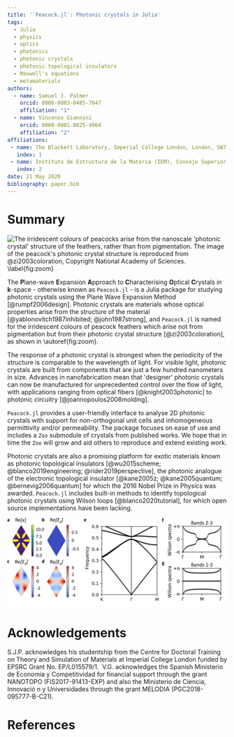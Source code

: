```yaml
---
title: '`Peacock.jl`: Photonic crystals in Julia'
tags:
  - Julia
  - physics
  - optics
  - photonics
  - photonic crystals
  - photonic topological insulators
  - Maxwell's equations
  - metamaterials
authors:
  - name: Samuel J. Palmer
    orcid: 0000-0003-0485-7047
    affiliation: "1"
  - name: Vincenzo Giannini
    orcid: 0000-0001-8025-4964
    affiliation: "2"
affiliations:
 - name: The Blackett Laboratory, Imperial College London, London, SW7 2AZ, UK
   index: 1
 - name: Instituto de Estructura de la Materia (IEM), Consejo Superior de Investigaciones Científicas (CSIC), Serrano 121, 28006, Madrid, Spain
   index: 2
date: 21 May 2020
bibliography: paper.bib
---
```


# Summary

![The irridescent colours of peacocks arise from the nanoscale 'photonic
crystal' structure of the feathers, rather than from pigmentation. The image of
the peacock's photonic crystal structure is reproduced from @zi2003coloration,
Copyright National Academy of Sciences. \label{fig:zoom}](../docs/src/assets/peacock_feathers_zoom.png)

The **P**lane-wave **E**xpansion **A**pproach to **C**haracterising **O**ptical
**C**rystals in **k**-space - otherwise known as
`Peacock.jl` - is a Julia package for studying
photonic crystals using the Plane Wave Expansion Method [@rumpf2006design].
Photonic crystals are materials whose optical properties arise from the
structure of the material [@yablonovitch1987inhibited; @john1987strong], and
`Peacock.jl` is named for the irridescent colours of peacock feathers which
arise not from pigmentation but from their photonic crystal structure
[@zi2003coloration], as shown in \autoref{fig:zoom}.

The response of a photonic crystal is strongest
when the periodicity of the structure is comparable to the wavelength of light.
For visible light, photonic crystals are built from components that are just a
few hundred nanometers in size. Advances in nanofabrication mean that 'designer'
photonic crystals can now be manufactured for unprecedented control over the
flow of light, with applications ranging from optical fibers
[@knight2003photonic] to photonic circuitry [@joannopoulos2008molding].

`Peacock.jl` provides a user-friendly interface to analyse 2D photonic crystals
with support for non-orthogonal unit cells and inhomogeneous permittivity and/or
permeability. The package focuses on ease of use and includes a `Zoo` submodule
of crystals from published works. We hope that in time the `Zoo` will grow and
aid others to reproduce and extend existing work.

Photonic crystals are also a promising platform for exotic materials known as
photonic topological insulators [@wu2015scheme; @blanco2019engineering;
@rider2019perspective], the photonic analogue of the electronic topological
insulator [@kane2005z; @kane2005quantum; @bernevig2006quantum] for which the
2016 Nobel Prize in Physics was awarded. `Peacock.jl` includes built-in methods
to identify topological photonic crystals using Wilson loops
[@blanco2020tutorial], for which open source implementations have been lacking.

![Examples. (a) ... (b) ..... \label{fig:examples}](examples.svg)

# Acknowledgements

S.J.P. acknowledges his studentship from the Centre for Doctoral Training on
Theory and Simulation of Materials at Imperial College London funded
by EPSRC Grant No. EP/L015579/1.
​
V.G. acknowledges the Spanish Ministerio de Economia y Competitividad for
financial support through the grant NANOTOPO (FIS2017-91413-EXP) and also the
Ministerio de Ciencia, Innovació n y Universidades through the grant MELODIA
(PGC2018-095777-B-C21).

# References